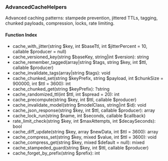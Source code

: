 ### AdvancedCacheHelpers

Advanced caching patterns: stampede prevention, jittered TTLs, tagging, chunked payloads, compression, locks, rate limiting.

#### Function Index

- cache_with_jitter(string $key, int $baseTtl, int $jitterPercent = 10, callable $producer = null)
- cache_versioned_key(string $baseKey, string|int $version): string
- cache_remember_tagged(array|string $tags, string $key, int $ttl, callable $producer)
- cache_invalidate_tags(array|string $tags): void
- cache_chunked_set(string $keyPrefix, string $payload, int $chunkSize = 900000, int $ttl = 3600): int
- cache_chunked_get(string $keyPrefix): ?string
- cache_randomized_ttl(int $ttl, int $spread = 20): int
- cache_precompute(string $key, int $ttl, callable $producer)
- cache_invalidate_model(string $modelClass, string|int $id): void
- cache_json_response(string $key, int $ttl, callable $producer): array
- cache_lock_run(string $name, int $seconds, callable $callback)
- rate_limit_check(string $key, int $maxAttempts, int $decaySeconds): bool
- cache_diff_update(string $key, array $newData, int $ttl = 3600): array
- cache_compress_set(string $key, mixed $value, int $ttl = 3600): void
- cache_compress_get(string $key, mixed $default = null): mixed
- cache_stampeded_guard(string $key, int $ttl, callable $producer)
- cache_forget_by_prefix(string $prefix): int


